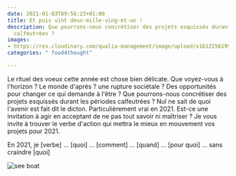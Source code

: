 ```yaml
---
date: 2021-01-03T09:56:23+01:00
title: Et puis vint deux-mille-ving-et-un !
description: Que pourrons-nous concrétiser des projets esquissés durant les périodes
  calfeutrées ?
images:
- https://res.cloudinary.com/qualia-management/image/upload/v1612256199/tdf/1611241986785_ytfine.jpg
categories: " food4thought"

---
```

Le rituel des voeux cette année est chose bien délicate. Que voyez-vous à l'horizon ? Le monde d'après ? une rupture sociétale ? Des opportunités pour changer ce qui demande à l'être ? Que pourrons-nous concrétiser des projets esquissés durant les périodes calfeutrées ? Nul ne sait de quoi l'avenir est fait dit le dicton. Particulièrement vrai en 2021. Est-ce une invitation à agir en acceptant de ne pas tout savoir ni maîtriser ? Je vous invite à trouver le verbe d'action qui mettra le mieux en mouvement vos projets pour 2021.

En 2021, je \[verbe\] ... \[quoi\] ... \[comment\] ... \[quand\] ... \[pour quoi\] ... sans craindre \[quoi\]

![see boat ](https://res.cloudinary.com/qualia-management/image/upload/ar_1.6,c_crop,w_649,g_auto,f_auto,q_auto/v1612256199/tdf/1611241986785_ytfine.jpg "2021")